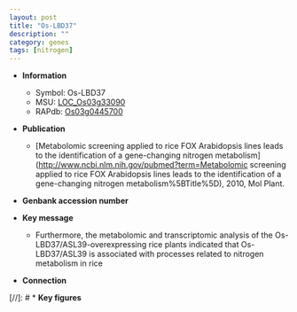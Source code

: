```yaml
---
layout: post
title: "Os-LBD37"
description: ""
category: genes
tags: [nitrogen]
---
```


* **Information**  
    + Symbol: Os-LBD37  
    + MSU: [LOC_Os03g33090](http://rice.plantbiology.msu.edu/cgi-bin/ORF_infopage.cgi?orf=LOC_Os03g33090)  
    + RAPdb: [Os03g0445700](http://rapdb.dna.affrc.go.jp/viewer/gbrowse_details/irgsp1?name=Os03g0445700)  

* **Publication**  
    + [Metabolomic screening applied to rice FOX Arabidopsis lines leads to the identification of a gene-changing nitrogen metabolism](http://www.ncbi.nlm.nih.gov/pubmed?term=Metabolomic screening applied to rice FOX Arabidopsis lines leads to the identification of a gene-changing nitrogen metabolism%5BTitle%5D), 2010, Mol Plant.

* **Genbank accession number**  

* **Key message**  
    + Furthermore, the metabolomic and transcriptomic analysis of the Os-LBD37/ASL39-overexpressing rice plants indicated that Os-LBD37/ASL39 is associated with processes related to nitrogen metabolism in rice

* **Connection**  

[//]: # * **Key figures**  


